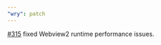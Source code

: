 ```yaml
---
"wry": patch
---
```



[#315](https://github.com/tauri-apps/wry/pull/315) fixed Webview2 runtime performance issues.
